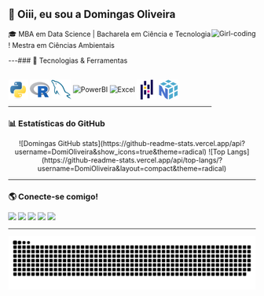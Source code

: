 
## 👋 Oiii, eu sou a Domingas Oliveira  

<img align="right" alt="Girl-coding" height="200" src="https://media.giphy.com/media/v1.Y2lkPWVjZjA1ZTQ3Z3B0ZDlubnVobjZrZXU4NTFwdjl3NDFuYWs2cTU1NmMzaGZjcGdwbSZlcD12MV9naWZzX3NlYXJjaCZjdD1n/LXoFuds81sEDJkUDkf/giphy.gif">






🎓 MBA em Data Science | Bacharela em Ciência e Tecnologia ! Mestra em Ciências Ambientais 
  

---### 🚀 Tecnologias & Ferramentas  
<div style="display: inline_block"><br>
  <img align="center" alt="Python" height="40" width="40" src="https://raw.githubusercontent.com/devicons/devicon/master/icons/python/python-original.svg">
  <img align="center" alt="R" height="40" width="40" src="https://raw.githubusercontent.com/devicons/devicon/master/icons/r/r-original.svg">
  <img align="center" alt="SQL" height="40" width="40" src="https://raw.githubusercontent.com/devicons/devicon/master/icons/mysql/mysql-original.svg">
  <img align="center" alt="PowerBI" height="40" width="40" src="https://img.icons8.com/color/48/power-bi.png">
  <img align="center" alt="Excel" height="40" width="40" src="https://img.icons8.com/color/48/microsoft-excel-2019--v1.png">
  <img align="center" alt="Pandas" height="40" width="40" src="https://raw.githubusercontent.com/devicons/devicon/master/icons/pandas/pandas-original.svg">
  <img align="center" alt="Numpy" height="40" width="40" src="https://raw.githubusercontent.com/devicons/devicon/master/icons/numpy/numpy-original.svg">
 </div>  

---



### 📊 Estatísticas do GitHub  
<p align="center">
  ![Domingas GitHub stats](https://github-readme-stats.vercel.app/api?username=DomiOliveira&show_icons=true&theme=radical)  
  ![Top Langs](https://github-readme-stats.vercel.app/api/top-langs/?username=DomiOliveira&layout=compact&theme=radical)
</p>

---

### 🌎 Conecte-se comigo!  
<div> 
  <a href="https://www.linkedin.com/in/domingas-oliveira-40922320a/" target="_blank"><img src="https://img.shields.io/badge/-LinkedIn-%230077B5?style=for-the-badge&logo=linkedin&logoColor=white" target="_blank"></a> 
    <a href="https://github.com/DomiOliveira" target="_blank"><img src="https://img.shields.io/badge/-GitHub-000?style=for-the-badge&logo=github&logoColor=white" target="_blank"></a>
  <a href="https://www.instagram.com/d.oliveiraa/?hl=pt-br" target="_blank"><img src="https://img.shields.io/badge/-Instagram-%23E4405F?style=for-the-badge&logo=instagram&logoColor=white" target="_blank"></a>
  <a href="http://lattes.cnpq.br/1278008553439861" target="_blank"><img src="https://img.shields.io/badge/-Lattes-%230077B5?style=for-the-badge&logo=academia&logoColor=white" target="_blank"></a>
  <a href="mailto:99domingas@gmail.com"><img src="https://img.shields.io/badge/-Gmail-%23333?style=for-the-badge&logo=gmail&logoColor=white" target="_blank"></a>
</div>  

---

<p align="center">
  <img src="https://raw.githubusercontent.com/Platane/snk/output/github-contribution-grid-snake.svg" alt="Snake animation" />
</p>

